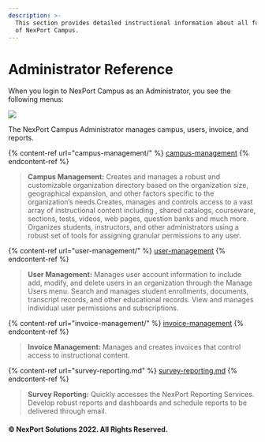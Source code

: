 ```yaml
---
description: >-
  This section provides detailed instructional information about all functions
  of NexPort Campus.
---
```


# Administrator Reference

When you login to NexPort Campus as an Administrator, you see the following menus:

![](/.gitbook/assets/Administration_reference_550x234.png)

The NexPort Campus Administrator manages campus, users, invoice, and reports.

{% content-ref url="campus-management/" %}
[campus-management](campus-management/)
{% endcontent-ref %}

> **Campus Management:** Creates and manages a robust and customizable organization directory based on the organization size, geographical expansion, and other factors specific to the organization’s needs.Creates, manages and controls access to a vast array of instructional content including , shared catalogs, courseware, sections, tests, videos, web pages, question banks and much more. Organizes students, instructors, and other administrators using a robust set of tools for assigning granular permissions to any user.

{% content-ref url="user-management/" %}
[user-management](user-management/)
{% endcontent-ref %}

> **User Management:** Manages user account information to include add, modify, and delete users in an organization through the Manage Users menu. Search and manages student enrollments, documents, transcript records, and other educational records. View and manages individual user permissions and subscriptions.

{% content-ref url="invoice-management/" %}
[invoice-management](invoice-management/)
{% endcontent-ref %}

> **Invoice Management:** Manages and creates invoices that control access to instructional content.

{% content-ref url="survey-reporting.md" %}
[survey-reporting.md](survey-reporting.md)
{% endcontent-ref %}

> **Survey Reporting:** Quickly accesses the NexPort Reporting Services. Develop robust reports and dashboards and schedule reports to be delivered through email.

#### &#x20;© NexPort Solutions 2022. All Rights Reserved.
